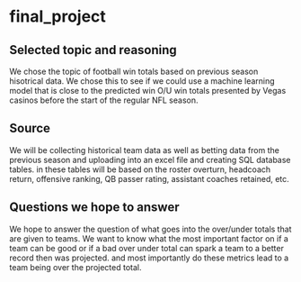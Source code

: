 # final_project
## Selected topic and reasoning
We chose the topic of football win totals based on previous season hisotrical data. We chose this to see if we could use a machine learning model that is close to the predicted win O/U win totals presented by Vegas casinos before the start of the regular NFL season.
## Source
We will be collecting historical team data as well as betting data from the previous season and uploading into an excel file and creating SQL database tables. in these tables will be based on the roster overturn, headcoach return, offensive ranking, QB passer rating, assistant coaches retained, etc.
## Questions we hope to answer
We hope to answer the question of what goes into the over/under totals that are given to teams. We want to know what the most important factor on if a team can be good or if a bad over under total can spark a team to a better record then was projected. and most importantly do these metrics lead to a team being over the projected total.

